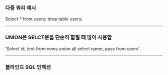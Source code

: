 <h3>다중 쿼리 예시</h3>
Select * from users; drop table users;<hr>
<h3>UNION은 SELCT문을 단순히 합칠 때 많이 사용함</h3>
'Select id, text from news union all select name, pass from users'<hr>

<h3>블라인드 SQL 인젝션</h3>
